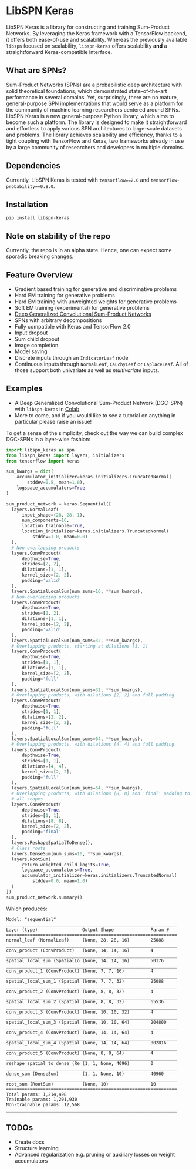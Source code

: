 # LibSPN Keras
LibSPN Keras is a library for constructing and training Sum-Product Networks. By leveraging the 
Keras framework with a TensorFlow backend, it offers both ease-of-use and scalability. Whereas the 
previously available `libspn` focused on scalability, `libspn-keras` offers scalability **and** 
a straightforward Keras-compatible interface.


## What are SPNs?

Sum-Product Networks (SPNs) are a probabilistic deep architecture with solid theoretical 
foundations, which demonstrated state-of-the-art performance in several domains. Yet, surprisingly, 
there are no mature, general-purpose SPN implementations that would serve as a platform for the 
community of machine learning researchers centered around SPNs. LibSPN Keras is a new 
general-purpose Python library, which aims to become such a platform. The library is designed to 
make it straightforward and effortless to apply various SPN architectures to large-scale datasets 
and problems. The library achieves scalability and efficiency, thanks to a tight coupling with 
TensorFlow and Keras, two frameworks already in use by a large community of researchers and 
developers in multiple domains.

## Dependencies
Currently, LibSPN Keras is tested with `tensorflow==2.0` and `tensorflow-probability==0.8.0`.

## Installation

```
pip install libspn-keras
```

## Note on stability of the repo
Currently, the repo is in an alpha state. Hence, one can expect some sporadic breaking changes.

## Feature Overview
- Gradient based training for generative and discriminative problems
- Hard EM training for generative problems
- Hard EM training with unweighted weights for generative problems
- Soft EM training (experimental) for generative problems
- [Deep Generalized Convolutional Sum-Product Networks](https://arxiv.org/abs/1902.06155)
- SPNs with arbitrary decompositions
- Fully compatible with Keras and TensorFlow 2.0
- Input dropout
- Sum child dropout
- Image completion
- Model saving
- Discrete inputs through an `IndicatorLeaf` node
- Continuous inputs through `NormalLeaf`, `CauchyLeaf` or `LaplaceLeaf`. All of those support both 
univariate as well as *multivariate* inputs.

## Examples
- A Deep Generalized Convolutional Sum-Product Network (DGC-SPN) with `libspn-keras` in 
[Colab](https://colab.research.google.com/drive/10AXL7oo8LBCTnw7NrJ_zTph9X7J8XRdj)
- More to come, and if you would like to see a tutorial on anything in particular 
please raise an issue!

To get a sense of the simplicity, check out the way we can build complex DGC-SPNs in a layer-wise 
fashion:
```python
import libspn_keras as spn
from libspn_keras import layers, initializers
from tensorflow import keras

sum_kwargs = dict(
    accumulator_initializer=keras.initializers.TruncatedNormal(
        stddev=0.5, mean=1.0),
    logspace_accumulators=True
)

sum_product_network = keras.Sequential([
  layers.NormalLeaf(
      input_shape=(28, 28, 1),
      num_components=16, 
      location_trainable=True,
      location_initializer=keras.initializers.TruncatedNormal(
          stddev=1.0, mean=0.0)
  ),
  # Non-overlapping products
  layers.ConvProduct(
      depthwise=True, 
      strides=[2, 2], 
      dilations=[1, 1], 
      kernel_size=[2, 2],
      padding='valid'
  ),
  layers.SpatialLocalSum(num_sums=16, **sum_kwargs),
  # Non-overlapping products
  layers.ConvProduct(
      depthwise=True, 
      strides=[2, 2], 
      dilations=[1, 1], 
      kernel_size=[2, 2],
      padding='valid'
  ),
  layers.SpatialLocalSum(num_sums=32, **sum_kwargs),
  # Overlapping products, starting at dilations [1, 1]
  layers.ConvProduct(
      depthwise=True, 
      strides=[1, 1], 
      dilations=[1, 1], 
      kernel_size=[2, 2],
      padding='full'
  ),
  layers.SpatialLocalSum(num_sums=32, **sum_kwargs),
  # Overlapping products, with dilations [2, 2] and full padding
  layers.ConvProduct(
      depthwise=True, 
      strides=[1, 1], 
      dilations=[2, 2], 
      kernel_size=[2, 2],
      padding='full'
  ),
  layers.SpatialLocalSum(num_sums=64, **sum_kwargs),
  # Overlapping products, with dilations [4, 4] and full padding
  layers.ConvProduct(
      depthwise=True, 
      strides=[1, 1], 
      dilations=[4, 4], 
      kernel_size=[2, 2],
      padding='full'
  ),
  layers.SpatialLocalSum(num_sums=64, **sum_kwargs),
  # Overlapping products, with dilations [8, 8] and 'final' padding to combine 
  # all scopes
  layers.ConvProduct(
      depthwise=True, 
      strides=[1, 1], 
      dilations=[8, 8], 
      kernel_size=[2, 2],
      padding='final'
  ),
  layers.ReshapeSpatialToDense(),
  # Class roots
  layers.DenseSum(num_sums=10, **sum_kwargs),
  layers.RootSum(
      return_weighted_child_logits=True, 
      logspace_accumulators=True, 
      accumulator_initializer=keras.initializers.TruncatedNormal(
          stddev=0.0, mean=1.0)
  )
])
sum_product_network.summary()
```

Which produces:
```
Model: "sequential"
_________________________________________________________________
Layer (type)                 Output Shape              Param #   
=================================================================
normal_leaf (NormalLeaf)     (None, 28, 28, 16)        25088     
_________________________________________________________________
conv_product (ConvProduct)   (None, 14, 14, 16)        4         
_________________________________________________________________
spatial_local_sum (SpatialLo (None, 14, 14, 16)        50176     
_________________________________________________________________
conv_product_1 (ConvProduct) (None, 7, 7, 16)          4         
_________________________________________________________________
spatial_local_sum_1 (Spatial (None, 7, 7, 32)          25088     
_________________________________________________________________
conv_product_2 (ConvProduct) (None, 8, 8, 32)          4         
_________________________________________________________________
spatial_local_sum_2 (Spatial (None, 8, 8, 32)          65536     
_________________________________________________________________
conv_product_3 (ConvProduct) (None, 10, 10, 32)        4         
_________________________________________________________________
spatial_local_sum_3 (Spatial (None, 10, 10, 64)        204800    
_________________________________________________________________
conv_product_4 (ConvProduct) (None, 14, 14, 64)        4         
_________________________________________________________________
spatial_local_sum_4 (Spatial (None, 14, 14, 64)        802816    
_________________________________________________________________
conv_product_5 (ConvProduct) (None, 8, 8, 64)          4         
_________________________________________________________________
reshape_spatial_to_dense (Re (1, 1, None, 4096)        0         
_________________________________________________________________
dense_sum (DenseSum)         (1, 1, None, 10)          40960     
_________________________________________________________________
root_sum (RootSum)           (None, 10)                10        
=================================================================
Total params: 1,214,498
Trainable params: 1,201,930
Non-trainable params: 12,568
_________________________________________________________________
```

## TODOs
- Create docs
- Structure learning
- Advanced regularization e.g. pruning or auxiliary losses on weight accumulators

